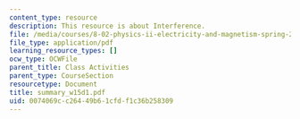 ```yaml
---
content_type: resource
description: This resource is about Interference.
file: /media/courses/8-02-physics-ii-electricity-and-magnetism-spring-2007/0074069cc26449b61cfdf1c36b258309_summary_w15d1.pdf
file_type: application/pdf
learning_resource_types: []
ocw_type: OCWFile
parent_title: Class Activities
parent_type: CourseSection
resourcetype: Document
title: summary_w15d1.pdf
uid: 0074069c-c264-49b6-1cfd-f1c36b258309
---
```


